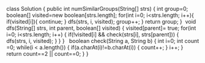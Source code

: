 class Solution {
public int numSimilarGroups(String[] strs) {
int group=0;
boolean[] visited=new boolean[strs.length];
for(int i=0; i<strs.length; i++){
if(visited[i]){
continue;
}
dfs(strs, i, visited);
group++;
}
return  group;
}
​
void dfs(String[] strs, int parent, boolean[] visited) {
visited[parent]= true;
for(int i=0; i<strs.length; i++) {
if(!visited[i] && check(strs[i], strs[parent])) {
dfs(strs, i, visited);
}
}
}
​
​
boolean check(String a,  String b) {
int i=0;
int count =0;
while(i < a.length()) {
if(a.charAt(i)!=b.charAt(i)) {
count++;
}
i++;
}
return count==2 || count==0;
}
}